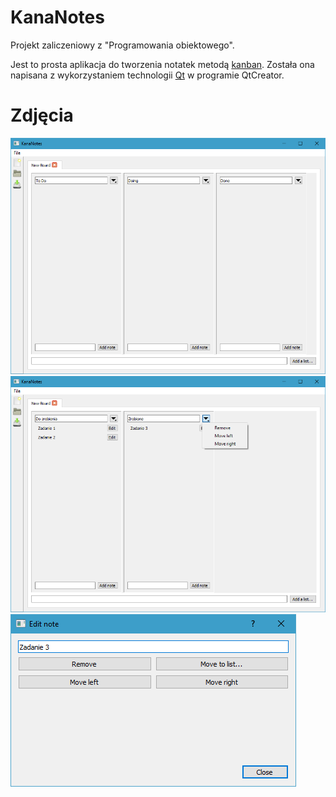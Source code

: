 # KanaNotes

Projekt zaliczeniowy z "Programowania obiektowego".

Jest to prosta aplikacja do tworzenia notatek metodą [kanban]. Została ona napisana z wykorzystaniem technologii [Qt] w programie QtCreator.

# Zdjęcia

![start](art/start.png)
![tablica](art/tablica.png)
![edycja](art/edycja.png)

[kanban]: https://pl.wikipedia.org/wiki/Kanban
[Qt]: https://www.qt.io/